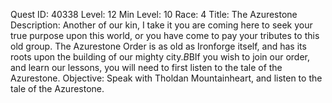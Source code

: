 Quest ID: 40338
Level: 12
Min Level: 10
Race: 4
Title: The Azurestone
Description: Another of our kin, I take it you are coming here to seek your true purpose upon this world, or you have come to pay your tributes to this old group. The Azurestone Order is as old as Ironforge itself, and has its roots upon the building of our mighty city.$B$BIf you wish to join our order, and learn our lessons, you will need to first listen to the tale of the Azurestone.
Objective: Speak with Tholdan Mountainheart, and listen to the tale of the Azurestone.
